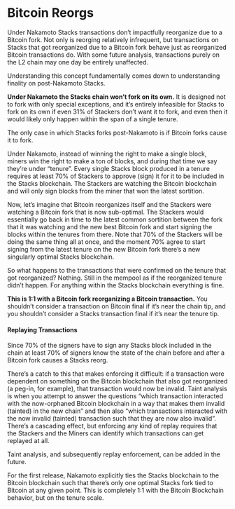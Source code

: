 # Bitcoin Reorgs

Under Nakamoto Stacks transactions don’t impactfully reorganize due to a Bitcoin fork. Not only is reorging relatively infrequent, but transactions on Stacks that got reorganized due to a Bitcoin fork behave just as reorganized Bitcoin transactions do. With some future analysis, transactions purely on the L2 chain may one day be entirely unaffected.

Understanding this concept fundamentally comes down to understanding finality on post-Nakamoto Stacks.

**Under Nakamoto the Stacks chain won’t fork on its own.** It is designed not to fork with only special exceptions, and it’s entirely infeasible for Stacks to fork on its own if even 31% of Stackers don’t want it to fork, and even then it would likely only happen within the span of a single tenure.

The only case in which Stacks forks post-Nakamoto is if Bitcoin forks cause it to fork.

Under Nakamoto, instead of winning the right to make a single block, miners win the right to make a ton of blocks, and during that time we say they’re under “tenure”. Every single Stacks block produced in a tenure requires at least 70% of Stackers to approve (sign) it for it to be included in the Stacks blockchain. The Stackers are watching the Bitcoin blockchain and will only sign blocks from the miner that won the latest sortition.

Now, let’s imagine that Bitcoin reorganizes itself and the Stackers were watching a Bitcoin fork that is now sub-optimal. The Stackers would essentially go back in time to the latest common sortition between the fork that it was watching and the new best Bitcoin fork and start signing the blocks within the tenures from there. Note that 70% of the Stackers will be doing the same thing all at once, and the moment 70% agree to start signing from the latest tenure on the new Bitcoin fork there’s a new singularly optimal Stacks blockchain.

So what happens to the transactions that were confirmed on the tenure that got reorganized? Nothing. Still in the mempool as if the reorganized tenure didn’t happen. For anything within the Stacks blockchain everything is fine.&#x20;

**This is 1:1 with a Bitcoin fork reorganizing a Bitcoin transaction.** You shouldn’t consider a transaction on Bitcoin final if it’s near the chain tip, and you shouldn’t consider a Stacks transaction final if it’s near the tenure tip.

#### Replaying Transactions <a href="#replaying-transactions-3" id="replaying-transactions-3"></a>

Since 70% of the signers have to sign any Stacks block included in the chain at least 70% of signers know the state of the chain before and after a Bitcoin fork causes a Stacks reorg.

There’s a catch to this that makes enforcing it difficult: if a transaction were dependent on something on the Bitcoin blockchain that also got reorganized (a peg-in, for example), that transaction would now be invalid. Taint analysis is when you attempt to answer the questions “which transaction interacted with the now-orphaned Bitcoin blockchain in a way that makes them invalid (tainted) in the new chain” and then also “which transactions interacted with the now invalid (tainted) transaction such that they are now also invalid”. There’s a cascading effect, but enforcing any kind of replay requires that the Stackers and the Miners can identify which transactions can get replayed at all.

Taint analysis, and subsequently replay enforcement, can be added in the future.&#x20;

For the first release, Nakamoto explicitly ties the Stacks blockchain to the Bitcoin blockchain such that there’s only one optimal Stacks fork tied to Bitcoin at any given point. This is completely 1:1 with the Bitcoin Blockchain behavior, but on the tenure scale.
